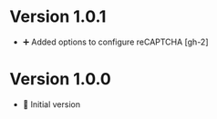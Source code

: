 # Version 1.0.1

* ➕ Added options to configure reCAPTCHA [gh-2]

# Version 1.0.0

* 🥳 Initial version
